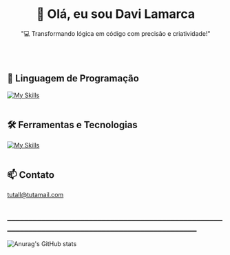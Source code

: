 <h1 align="center">👋 Olá, eu sou Davi Lamarca </h1>

<p align="center">
"💻 Transformando lógica em código com precisão e criatividade!"
</p><br><br>


## 🚀 Linguagem de Programação
[![My Skills](https://skillicons.dev/icons?i=javascript)](https://skillicons.dev)<br><br>

## 🛠️ Ferramentas e Tecnologias
[![My Skills](https://skillicons.dev/icons?i=vscode,git,github)](https://skillicons.dev)<br><br>

## 📫 Contato
tutall@tutamail.com

## ______________________________________________________________________________________________


![Anurag's GitHub stats](https://github-readme-stats.vercel.app/api?username=DaviLMs&show_icons=true&theme=radical)
